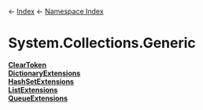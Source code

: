 ← [Index](Api-Index) ← [Namespace Index](Namespace-Index)

# System.Collections.Generic

**[ClearToken](System.Collections.Generic.ClearToken`1)**  
**[DictionaryExtensions](System.Collections.Generic.DictionaryExtensions)**  
**[HashSetExtensions](System.Collections.Generic.HashSetExtensions)**  
**[ListExtensions](System.Collections.Generic.ListExtensions)**  
**[QueueExtensions](System.Collections.Generic.QueueExtensions)**

